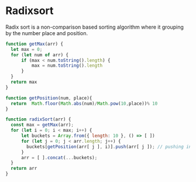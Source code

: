 # Radixsort

Radix sort is a non-comparison based sorting algorithm where it grouping by the number place and position.
```js
function getMax(arr) {
  let max = 0;
  for (let num of arr) {
      if (max < num.toString().length) {
          max = num.toString().length
      }
  }
  return max
}

function getPosition(num, place){
  return  Math.floor(Math.abs(num)/Math.pow(10,place))% 10
}

function radixSort(arr) {
  const max = getMax(arr);
  for (let i = 0; i < max; i++) {
      let buckets = Array.from({ length: 10 }, () => [ ])
      for (let j = 0; j < arr.length; j++) {
        buckets[getPosition(arr[ j ], i)].push(arr[ j ]); // pushing into buckets
      }
      arr = [ ].concat(...buckets);
  }
  return arr
}
```
